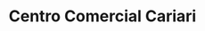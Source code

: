 ---
title: "Centro Comercial Cariari"
url: /la-asuncion/centro-comercial-cariari/
shop: centro comercial
---